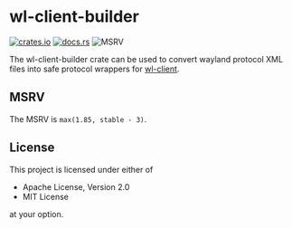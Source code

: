 # wl-client-builder

[![crates.io](https://img.shields.io/crates/v/wl-client-builder.svg)](https://crates.io/crates/wl-client-builder)
[![docs.rs](https://docs.rs/wl-client-builder/badge.svg)](https://docs.rs/wl-client-builder)
![MSRV](https://img.shields.io/crates/msrv/wl-client-builder)

The wl-client-builder crate can be used to convert wayland protocol XML files
into safe protocol wrappers for [wl-client].

[wl-client]: https://docs.rs/wl-client

## MSRV

The MSRV is `max(1.85, stable - 3)`.

## License

This project is licensed under either of

- Apache License, Version 2.0
- MIT License

at your option.
